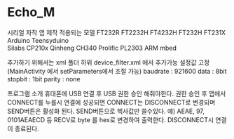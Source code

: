 # Echo_M
시리얼 자작 앱 제작
적용되는 모델
 FT232R 
 FT2232H 
 FT4232H 
 FT232H 
 FT231X 
 Arduino 
 Teensyduino  
 Silabs CP210x 
 Qinheng CH340 
 Prolific PL2303 
 ARM mbed 

추가하기 위해서는 xml 폴더 하위 device_filter.xml 에서 추가가능
설정값 고정 (MainActivity 에서 setParameters에서 조절 가능)
baudrate : 921600
data : 8bit
stopbit : 1bit
parity : none

프로그램 소개
휴대폰에 USB 연결 후 USB 권한 승인 해줘야한다.
권한 승인 후 앱에서 CONNECT를 누를시 연결에 성공되면 CONNECT는 DISCONNECT로 변경되며
SEND버튼은 활성화 된다.
SEND버튼으로 헥사값만 쓸수있다.
예) AEAE, 97, 0101AEAECD 등
RECV로 byte 를 hex로 변경하여 출력한다.
DISCONNECT시 연결이 종료된다.
    